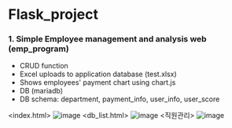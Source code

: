 # Flask_project

### 1. Simple Employee management and analysis web (emp_program)
- CRUD function
- Excel uploads to application database (test.xlsx)
- Shows employees' payment chart using chart.js
- DB (mariadb)
- DB schema: department, payment_info, user_info, user_score

<index.html>
![image](https://user-images.githubusercontent.com/50603209/137065517-5f7cc880-cfc1-4e99-a7c5-5420346df329.png)
<db_list.html>
![image](https://user-images.githubusercontent.com/50603209/137065385-e65c428b-b621-4e43-9f70-5037c13d487b.png)
<직원관리>
![image](https://user-images.githubusercontent.com/50603209/137065794-d89e02ac-754f-42a3-9130-6ab28ed9357e.png)
